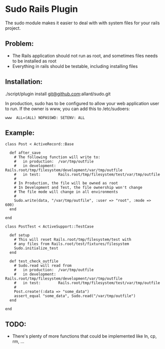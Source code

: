 # Sudo Rails Plugin #

The sudo module makes it easier to deal with with system files for your rails project.

## Problem: ##

  - The Rails application should not run as root, and sometimes files needs to be installed as root
  - Everything in rails should be testable, including installing files

## Installation: ##

./script/plugin install git@github.com:allard/sudo.git

In production, sudo has to be configured to allow your web application user
to run. If the owner is www, you can add this to /etc/sudoers:

    www  ALL=(ALL) NOPASSWD: SETENV: ALL

## Example: ##

    class Post < ActiveRecord::Base
    
      def after_save
        # The following function will write to:
        #   in production:  /var/tmp/outfile
        #   in development: Rails.root/tmp/filesystem/development/var/tmp/outfile
        #   in test:        Rails.root/tmp/filesystem/test/var/tmp/outfile
        #
        # In Production, the file will be owned as root
        # In Development and Test, the file ownership won't change
        # The file mode will change in all environments
        #
        Sudo.write(data, "/var/tmp/outfile", :user => "root", :mode => 600)
      end
    
    end

    class PostTest < ActiveSupport::TestCase

      def setup
        # This will reset Rails.root/tmp/filesystem/test with
        # any files from Rails.root/test/fixtures/filesystem
        Sudo.initialize_test
      end

      def test_check_outfile
        # Sudo.read will read from
        #   in production:  /var/tmp/outfile
        #   in development: Rails.root/tmp/filesystem/development/var/tmp/outfile
        #   in test:        Rails.root/tmp/filesystem/test/var/tmp/outfile
        #
        Post.create!(:data => "some_data")
        assert_equal "some_data", Sudo.read("/var/tmp/outfile")
      end

    end

## TODO: ##

  - There's plenty of more functions that could be implemented like ln, cp, rm, ...

